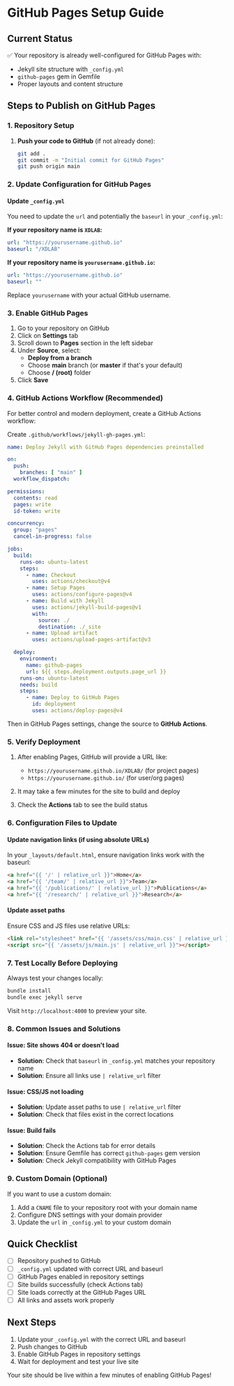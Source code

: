 # GitHub Pages Setup Guide

## Current Status
✅ Your repository is already well-configured for GitHub Pages with:
- Jekyll site structure with `_config.yml`
- `github-pages` gem in Gemfile
- Proper layouts and content structure

## Steps to Publish on GitHub Pages

### 1. Repository Setup
1. **Push your code to GitHub** (if not already done):
   ```bash
   git add .
   git commit -m "Initial commit for GitHub Pages"
   git push origin main
   ```

### 2. Update Configuration for GitHub Pages

#### Update `_config.yml`
You need to update the `url` and potentially the `baseurl` in your `_config.yml`:

**If your repository name is `XDLAB`:**
```yaml
url: "https://yourusername.github.io"
baseurl: "/XDLAB"
```

**If your repository name is `yourusername.github.io`:**
```yaml
url: "https://yourusername.github.io"
baseurl: ""
```

Replace `yourusername` with your actual GitHub username.

### 3. Enable GitHub Pages

1. Go to your repository on GitHub
2. Click on **Settings** tab
3. Scroll down to **Pages** section in the left sidebar
4. Under **Source**, select:
   - **Deploy from a branch**
   - Choose **main** branch (or **master** if that's your default)
   - Choose **/ (root)** folder
5. Click **Save**

### 4. GitHub Actions Workflow (Recommended)

For better control and modern deployment, create a GitHub Actions workflow:

Create `.github/workflows/jekyll-gh-pages.yml`:
```yaml
name: Deploy Jekyll with GitHub Pages dependencies preinstalled

on:
  push:
    branches: [ "main" ]
  workflow_dispatch:

permissions:
  contents: read
  pages: write
  id-token: write

concurrency:
  group: "pages"
  cancel-in-progress: false

jobs:
  build:
    runs-on: ubuntu-latest
    steps:
      - name: Checkout
        uses: actions/checkout@v4
      - name: Setup Pages
        uses: actions/configure-pages@v4
      - name: Build with Jekyll
        uses: actions/jekyll-build-pages@v1
        with:
          source: ./
          destination: ./_site
      - name: Upload artifact
        uses: actions/upload-pages-artifact@v3

  deploy:
    environment:
      name: github-pages
      url: ${{ steps.deployment.outputs.page_url }}
    runs-on: ubuntu-latest
    needs: build
    steps:
      - name: Deploy to GitHub Pages
        id: deployment
        uses: actions/deploy-pages@v4
```

Then in GitHub Pages settings, change the source to **GitHub Actions**.

### 5. Verify Deployment

1. After enabling Pages, GitHub will provide a URL like:
   - `https://yourusername.github.io/XDLAB/` (for project pages)
   - `https://yourusername.github.io/` (for user/org pages)

2. It may take a few minutes for the site to build and deploy
3. Check the **Actions** tab to see the build status

### 6. Configuration Files to Update

#### Update navigation links (if using absolute URLs)
In your `_layouts/default.html`, ensure navigation links work with the baseurl:
```html
<a href="{{ '/' | relative_url }}">Home</a>
<a href="{{ '/team/' | relative_url }}">Team</a>
<a href="{{ '/publications/' | relative_url }}">Publications</a>
<a href="{{ '/research/' | relative_url }}">Research</a>
```

#### Update asset paths
Ensure CSS and JS files use relative URLs:
```html
<link rel="stylesheet" href="{{ '/assets/css/main.css' | relative_url }}">
<script src="{{ '/assets/js/main.js' | relative_url }}"></script>
```

### 7. Test Locally Before Deploying

Always test your changes locally:
```bash
bundle install
bundle exec jekyll serve
```

Visit `http://localhost:4000` to preview your site.

### 8. Common Issues and Solutions

#### Issue: Site shows 404 or doesn't load
- **Solution**: Check that `baseurl` in `_config.yml` matches your repository name
- **Solution**: Ensure all links use `| relative_url` filter

#### Issue: CSS/JS not loading
- **Solution**: Update asset paths to use `| relative_url` filter
- **Solution**: Check that files exist in the correct locations

#### Issue: Build fails
- **Solution**: Check the Actions tab for error details
- **Solution**: Ensure Gemfile has correct `github-pages` gem version
- **Solution**: Check Jekyll compatibility with GitHub Pages

### 9. Custom Domain (Optional)

If you want to use a custom domain:
1. Add a `CNAME` file to your repository root with your domain name
2. Configure DNS settings with your domain provider
3. Update the `url` in `_config.yml` to your custom domain

## Quick Checklist

- [ ] Repository pushed to GitHub
- [ ] `_config.yml` updated with correct URL and baseurl
- [ ] GitHub Pages enabled in repository settings
- [ ] Site builds successfully (check Actions tab)
- [ ] Site loads correctly at the GitHub Pages URL
- [ ] All links and assets work properly

## Next Steps

1. Update your `_config.yml` with the correct URL and baseurl
2. Push changes to GitHub
3. Enable GitHub Pages in repository settings
4. Wait for deployment and test your live site

Your site should be live within a few minutes of enabling GitHub Pages!